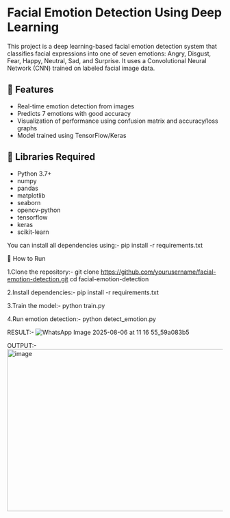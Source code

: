 # Facial Emotion Detection Using Deep Learning

This project is a deep learning-based facial emotion detection system that classifies facial expressions into one of seven emotions: Angry, Disgust, Fear, Happy, Neutral, Sad, and Surprise. It uses a Convolutional Neural Network (CNN) trained on labeled facial image data.

## 🚀 Features

- Real-time emotion detection from images
- Predicts 7 emotions with good accuracy
- Visualization of performance using confusion matrix and accuracy/loss graphs
- Model trained using TensorFlow/Keras

## 🔧 Libraries Required

- Python 3.7+
- numpy
- pandas
- matplotlib
- seaborn
- opencv-python
- tensorflow
- keras
- scikit-learn

You can install all dependencies using:-  pip install -r requirements.txt

🧪 How to Run


1.Clone the repository:- git clone https://github.com/yourusername/facial-emotion-detection.git
cd facial-emotion-detection


2.Install dependencies:- pip install -r requirements.txt


3.Train the model:- python train.py


4.Run emotion detection:- python detect_emotion.py


RESULT:-
![WhatsApp Image 2025-08-06 at 11 16 55_59a083b5](https://github.com/user-attachments/assets/4d2cdbd4-4cae-4943-91c4-ce2ab7112527)

OUTPUT:-
<img width="941" height="378" alt="image" src="https://github.com/user-attachments/assets/2fb16e34-8d06-4f8d-9358-6c0b6ea701f1" />





